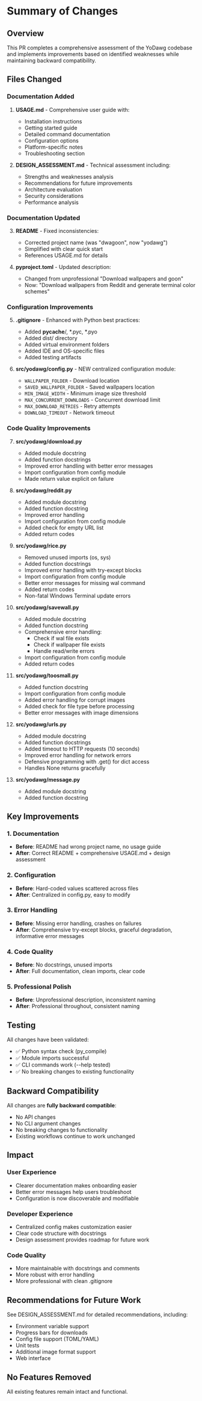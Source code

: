 # Summary of Changes

## Overview

This PR completes a comprehensive assessment of the YoDawg codebase and implements improvements based on identified weaknesses while maintaining backward compatibility.

## Files Changed

### Documentation Added
1. **USAGE.md** - Comprehensive user guide with:
   - Installation instructions
   - Getting started guide
   - Detailed command documentation
   - Configuration options
   - Platform-specific notes
   - Troubleshooting section

2. **DESIGN_ASSESSMENT.md** - Technical assessment including:
   - Strengths and weaknesses analysis
   - Recommendations for future improvements
   - Architecture evaluation
   - Security considerations
   - Performance analysis

### Documentation Updated
3. **README** - Fixed inconsistencies:
   - Corrected project name (was "dwagoon", now "yodawg")
   - Simplified with clear quick start
   - References USAGE.md for details

4. **pyproject.toml** - Updated description:
   - Changed from unprofessional "Download wallpapers and goon"
   - Now: "Download wallpapers from Reddit and generate terminal color schemes"

### Configuration Improvements
5. **.gitignore** - Enhanced with Python best practices:
   - Added __pycache__/, *.pyc, *.pyo
   - Added dist/ directory
   - Added virtual environment folders
   - Added IDE and OS-specific files
   - Added testing artifacts

6. **src/yodawg/config.py** - NEW centralized configuration module:
   - `WALLPAPER_FOLDER` - Download location
   - `SAVED_WALLPAPER_FOLDER` - Saved wallpapers location
   - `MIN_IMAGE_WIDTH` - Minimum image size threshold
   - `MAX_CONCURRENT_DOWNLOADS` - Concurrent download limit
   - `MAX_DOWNLOAD_RETRIES` - Retry attempts
   - `DOWNLOAD_TIMEOUT` - Network timeout

### Code Quality Improvements
7. **src/yodawg/download.py**
   - Added module docstring
   - Added function docstrings
   - Improved error handling with better error messages
   - Import configuration from config module
   - Made return value explicit on failure

8. **src/yodawg/reddit.py**
   - Added module docstring
   - Added function docstring
   - Improved error handling
   - Import configuration from config module
   - Added check for empty URL list
   - Added return codes

9. **src/yodawg/rice.py**
   - Removed unused imports (os, sys)
   - Added function docstrings
   - Improved error handling with try-except blocks
   - Import configuration from config module
   - Better error messages for missing wal command
   - Added return codes
   - Non-fatal Windows Terminal update errors

10. **src/yodawg/savewall.py**
    - Added module docstring
    - Added function docstring
    - Comprehensive error handling:
      - Check if wal file exists
      - Check if wallpaper file exists
      - Handle read/write errors
    - Import configuration from config module
    - Added return codes

11. **src/yodawg/toosmall.py**
    - Added function docstring
    - Import configuration from config module
    - Added error handling for corrupt images
    - Added check for file type before processing
    - Better error messages with image dimensions

12. **src/yodawg/urls.py**
    - Added module docstring
    - Added function docstrings
    - Added timeout to HTTP requests (10 seconds)
    - Improved error handling for network errors
    - Defensive programming with .get() for dict access
    - Handles None returns gracefully

13. **src/yodawg/message.py**
    - Added module docstring
    - Added function docstring

## Key Improvements

### 1. Documentation
- **Before**: README had wrong project name, no usage guide
- **After**: Correct README + comprehensive USAGE.md + design assessment

### 2. Configuration
- **Before**: Hard-coded values scattered across files
- **After**: Centralized in config.py, easy to modify

### 3. Error Handling
- **Before**: Missing error handling, crashes on failures
- **After**: Comprehensive try-except blocks, graceful degradation, informative error messages

### 4. Code Quality
- **Before**: No docstrings, unused imports
- **After**: Full documentation, clean imports, clear code

### 5. Professional Polish
- **Before**: Unprofessional description, inconsistent naming
- **After**: Professional throughout, consistent naming

## Testing

All changes have been validated:
- ✅ Python syntax check (py_compile)
- ✅ Module imports successful
- ✅ CLI commands work (--help tested)
- ✅ No breaking changes to existing functionality

## Backward Compatibility

All changes are **fully backward compatible**:
- No API changes
- No CLI argument changes
- No breaking changes to functionality
- Existing workflows continue to work unchanged

## Impact

### User Experience
- Clearer documentation makes onboarding easier
- Better error messages help users troubleshoot
- Configuration is now discoverable and modifiable

### Developer Experience
- Centralized config makes customization easier
- Clear code structure with docstrings
- Design assessment provides roadmap for future work

### Code Quality
- More maintainable with docstrings and comments
- More robust with error handling
- More professional with clean .gitignore

## Recommendations for Future Work

See DESIGN_ASSESSMENT.md for detailed recommendations, including:
- Environment variable support
- Progress bars for downloads
- Config file support (TOML/YAML)
- Unit tests
- Additional image format support
- Web interface

## No Features Removed

All existing features remain intact and functional.
